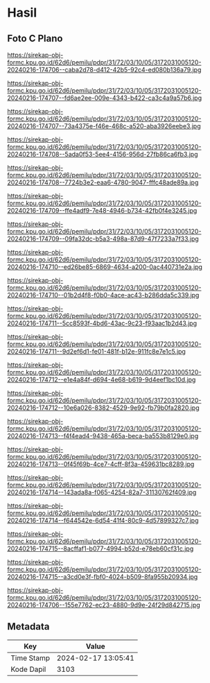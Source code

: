 # Hasil

## Foto C Plano

https://sirekap-obj-formc.kpu.go.id/62d6/pemilu/pdpr/31/72/03/10/05/3172031005120-20240216-174706--caba2d78-d412-42b5-92c4-ed080b136a79.jpg

https://sirekap-obj-formc.kpu.go.id/62d6/pemilu/pdpr/31/72/03/10/05/3172031005120-20240216-174707--fd6ae2ee-009e-4343-b422-ca3c4a9a57b6.jpg

https://sirekap-obj-formc.kpu.go.id/62d6/pemilu/pdpr/31/72/03/10/05/3172031005120-20240216-174707--73a4375e-f46e-468c-a520-aba3926eebe3.jpg

https://sirekap-obj-formc.kpu.go.id/62d6/pemilu/pdpr/31/72/03/10/05/3172031005120-20240216-174708--5ada0f53-5ee4-4156-956d-27fb86ca6fb3.jpg

https://sirekap-obj-formc.kpu.go.id/62d6/pemilu/pdpr/31/72/03/10/05/3172031005120-20240216-174708--7724b3e2-eaa6-4780-9047-fffc48ade89a.jpg

https://sirekap-obj-formc.kpu.go.id/62d6/pemilu/pdpr/31/72/03/10/05/3172031005120-20240216-174709--ffe4adf9-7e48-4946-b734-42fb0f4e3245.jpg

https://sirekap-obj-formc.kpu.go.id/62d6/pemilu/pdpr/31/72/03/10/05/3172031005120-20240216-174709--09fa32dc-b5a3-498a-87d9-47f7233a7f33.jpg

https://sirekap-obj-formc.kpu.go.id/62d6/pemilu/pdpr/31/72/03/10/05/3172031005120-20240216-174710--ed26be85-6869-4634-a200-0ac440731e2a.jpg

https://sirekap-obj-formc.kpu.go.id/62d6/pemilu/pdpr/31/72/03/10/05/3172031005120-20240216-174710--01b2d4f8-f0b0-4ace-ac43-b286dda5c339.jpg

https://sirekap-obj-formc.kpu.go.id/62d6/pemilu/pdpr/31/72/03/10/05/3172031005120-20240216-174711--5cc8593f-4bd6-43ac-9c23-f93aac1b2d43.jpg

https://sirekap-obj-formc.kpu.go.id/62d6/pemilu/pdpr/31/72/03/10/05/3172031005120-20240216-174711--9d2ef6d1-fe01-481f-b12e-911fc8e7e1c5.jpg

https://sirekap-obj-formc.kpu.go.id/62d6/pemilu/pdpr/31/72/03/10/05/3172031005120-20240216-174712--e1e4a84f-d694-4e68-b619-9d4eef1bc10d.jpg

https://sirekap-obj-formc.kpu.go.id/62d6/pemilu/pdpr/31/72/03/10/05/3172031005120-20240216-174712--10e6a026-8382-4529-9e92-fb79b0fa2820.jpg

https://sirekap-obj-formc.kpu.go.id/62d6/pemilu/pdpr/31/72/03/10/05/3172031005120-20240216-174713--f4f4ead4-9438-465a-beca-ba553b8129e0.jpg

https://sirekap-obj-formc.kpu.go.id/62d6/pemilu/pdpr/31/72/03/10/05/3172031005120-20240216-174713--0f45f69b-4ce7-4cff-8f3a-459631bc8289.jpg

https://sirekap-obj-formc.kpu.go.id/62d6/pemilu/pdpr/31/72/03/10/05/3172031005120-20240216-174714--143ada8a-f065-4254-82a7-31130762f409.jpg

https://sirekap-obj-formc.kpu.go.id/62d6/pemilu/pdpr/31/72/03/10/05/3172031005120-20240216-174714--f644542e-6d54-41f4-80c9-4d57899327c7.jpg

https://sirekap-obj-formc.kpu.go.id/62d6/pemilu/pdpr/31/72/03/10/05/3172031005120-20240216-174715--8acffaf1-b077-4994-b52d-e78eb60cf31c.jpg

https://sirekap-obj-formc.kpu.go.id/62d6/pemilu/pdpr/31/72/03/10/05/3172031005120-20240216-174715--a3cd0e3f-fbf0-4024-b509-8fa955b20934.jpg

https://sirekap-obj-formc.kpu.go.id/62d6/pemilu/pdpr/31/72/03/10/05/3172031005120-20240216-174706--155e7762-ec23-4880-9d9e-24f29d842715.jpg


## Metadata

| Key        | Value               |
| ---------- | ------------------- |
| Time Stamp | 2024-02-17 13:05:41 |
| Kode Dapil | 3103                |



